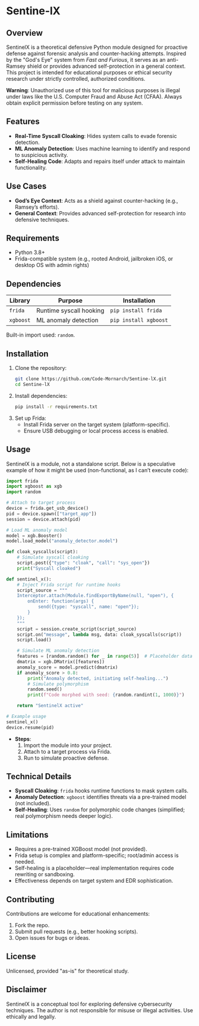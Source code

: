 # Sentine-lX

## Overview
SentinelX is a theoretical defensive Python module designed for proactive defense against forensic analysis and counter-hacking attempts. Inspired by the "God's Eye" system from *Fast and Furious*, it serves as an anti-Ramsey shield or provides advanced self-protection in a general context. This project is intended for educational purposes or ethical security research under strictly controlled, authorized conditions.

**Warning**: Unauthorized use of this tool for malicious purposes is illegal under laws like the U.S. Computer Fraud and Abuse Act (CFAA). Always obtain explicit permission before testing on any system.

## Features
- **Real-Time Syscall Cloaking**: Hides system calls to evade forensic detection.  
- **ML Anomaly Detection**: Uses machine learning to identify and respond to suspicious activity.  
- **Self-Healing Code**: Adapts and repairs itself under attack to maintain functionality.  

## Use Cases
- **God’s Eye Context**: Acts as a shield against counter-hacking (e.g., Ramsey’s efforts).  
- **General Context**: Provides advanced self-protection for research into defensive techniques.

## Requirements
- Python 3.8+  
- Frida-compatible system (e.g., rooted Android, jailbroken iOS, or desktop OS with admin rights)  

## Dependencies
| Library         | Purpose                     | Installation              |
|-----------------|-----------------------------|---------------------------|
| `frida`         | Runtime syscall hooking     | `pip install frida`       |
| `xgboost`       | ML anomaly detection        | `pip install xgboost`     |

Built-in import used: `random`.

## Installation
1. Clone the repository:
   ```bash
   git clone https://github.com/Code-Mornarch/Sentine-lX.git
   cd Sentine-lX
   ```
2. Install dependencies:
   ```bash
   pip install -r requirements.txt
   ```
3. Set up Frida:
   - Install Frida server on the target system (platform-specific).  
   - Ensure USB debugging or local process access is enabled.

## Usage
SentinelX is a module, not a standalone script. Below is a speculative example of how it might be used (non-functional, as I can’t execute code):

```python
import frida
import xgboost as xgb
import random

# Attach to target process
device = frida.get_usb_device()
pid = device.spawn(["target_app"])
session = device.attach(pid)

# Load ML anomaly model
model = xgb.Booster()
model.load_model("anomaly_detector.model")

def cloak_syscalls(script):
    # Simulate syscall cloaking
    script.post({"type": "cloak", "call": "sys_open"})
    print("Syscall cloaked")

def sentinel_x():
    # Inject Frida script for runtime hooks
    script_source = """
    Interceptor.attach(Module.findExportByName(null, "open"), {
        onEnter: function(args) {
            send({type: "syscall", name: "open"});
        }
    });
    """
    script = session.create_script(script_source)
    script.on("message", lambda msg, data: cloak_syscalls(script))
    script.load()

    # Simulate ML anomaly detection
    features = [random.random() for _ in range(5)]  # Placeholder data
    dmatrix = xgb.DMatrix([features])
    anomaly_score = model.predict(dmatrix)
    if anomaly_score > 0.8:
        print("Anomaly detected, initiating self-healing...")
        # Simulate polymorphism
        random.seed()
        print(f"Code morphed with seed: {random.randint(1, 1000)}")

    return "SentinelX active"

# Example usage
sentinel_x()
device.resume(pid)
```

- **Steps**:  
  1. Import the module into your project.  
  2. Attach to a target process via Frida.  
  3. Run to simulate proactive defense.

## Technical Details
- **Syscall Cloaking**: `frida` hooks runtime functions to mask system calls.  
- **Anomaly Detection**: `xgboost` identifies threats via a pre-trained model (not included).  
- **Self-Healing**: Uses `random` for polymorphic code changes (simplified; real polymorphism needs deeper logic).  

## Limitations
- Requires a pre-trained XGBoost model (not provided).  
- Frida setup is complex and platform-specific; root/admin access is needed.  
- Self-healing is a placeholder—real implementation requires code rewriting or sandboxing.  
- Effectiveness depends on target system and EDR sophistication.

## Contributing
Contributions are welcome for educational enhancements:  
1. Fork the repo.  
2. Submit pull requests (e.g., better hooking scripts).  
3. Open issues for bugs or ideas.

## License
Unlicensed, provided "as-is" for theoretical study.

## Disclaimer
SentinelX is a conceptual tool for exploring defensive cybersecurity techniques. The author is not responsible for misuse or illegal activities. Use ethically and legally.
